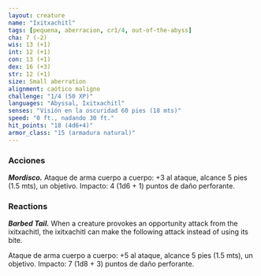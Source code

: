 ```yaml
---
layout: creature
name: "Ixitxachitl"
tags: [pequena, aberracion, cr1/4, out-of-the-abyss]
cha: 7 (-2)
wis: 13 (+1)
int: 12 (+1)
con: 13 (+1)
dex: 16 (+3)
str: 12 (+1)
size: Small aberration
alignment: caótico maligno
challenge: "1/4 (50 XP)"
languages: "Abyssal, Ixitxachitl"
senses: "Visión en la oscuridad 60 pies (18 mts)"
speed: "0 ft., nadando 30 ft."
hit_points: "18 (4d6+4)"
armor_class: "15 (armadura natural)"
---
```


### Acciones

***Mordisco.*** Ataque de arma cuerpo a cuerpo: +3 al ataque, alcance 5 pies (1.5 mts), un objetivo. Impacto: 4 (1d6 + 1) puntos de daño perforante.

### Reactions

***Barbed Tail.*** When a creature provokes an opportunity attack from the ixitxachitl, the ixitxachitl can make the following attack instead of using its bite.

Ataque de arma cuerpo a cuerpo: +5 al ataque, alcance 5 pies (1.5 mts), un objetivo. Impacto: 7 (1d8 + 3) puntos de daño perforante.